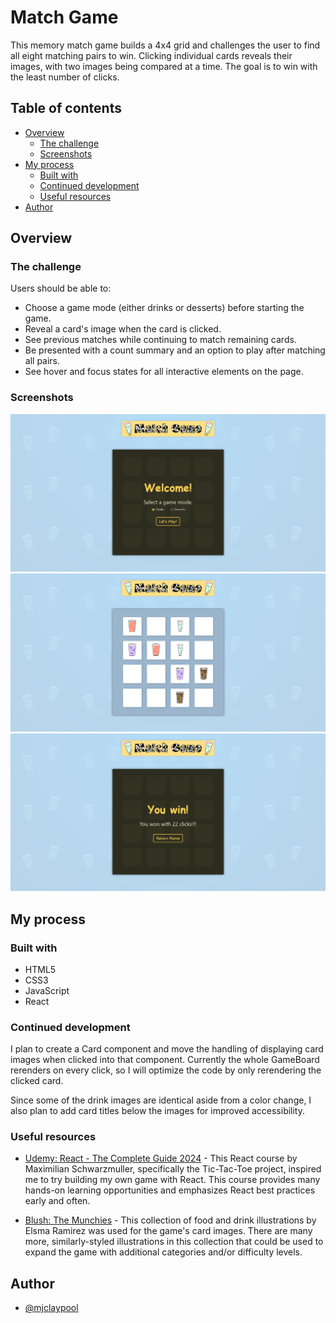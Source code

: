 # Match Game

This memory match game builds a 4x4 grid and challenges the user to find all eight matching pairs to win. Clicking individual cards reveals their images, with two images being compared at a time. The goal is to win with the least number of clicks.

## Table of contents

- [Overview](#overview)
  - [The challenge](#the-challenge)
  - [Screenshots](#screenshots)
- [My process](#my-process)
  - [Built with](#built-with)
  - [Continued development](#continued-development)
  - [Useful resources](#useful-resources)
- [Author](#author)

## Overview

### The challenge

Users should be able to:

- Choose a game mode (either drinks or desserts) before starting the game.
- Reveal a card's image when the card is clicked.
- See previous matches while continuing to match remaining cards.
- Be presented with a count summary and an option to play after matching all pairs.
- See hover and focus states for all interactive elements on the page.

### Screenshots

![](./public/Match-Game_Start-Screen.png)
![](./public/Match-Game_Game-Board.png)
![](./public/Match-Game_Game-Over-Screen.png)

## My process

### Built with

- HTML5
- CSS3
- JavaScript
- React

### Continued development

I plan to create a Card component and move the handling of displaying card images when clicked into that component. Currently the whole GameBoard rerenders on every click, so I will optimize the code by only rerendering the clicked card.

Since some of the drink images are identical aside from a color change, I also plan to add card titles below the images for improved accessibility.

### Useful resources
- [Udemy: React - The Complete Guide 2024](https://www.udemy.com/course/react-the-complete-guide-incl-redux/) - This React course by Maximilian Schwarzmuller, specifically the Tic-Tac-Toe project, inspired me to try building my own game with React. This course provides many hands-on learning opportunities and emphasizes React best practices early and often.

- [Blush: The Munchies](https://blush.design/collections/the-munchies/the-munchies) - This collection of food and drink illustrations by Elsma Ramirez was used for the game's card images. There are many more, similarly-styled illustrations in this collection that could be used to expand the game with additional categories and/or difficulty levels.

## Author

- [@mjclaypool](https://github.com/mjclaypool)